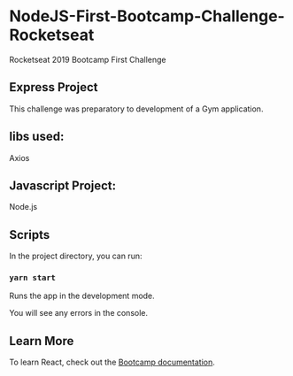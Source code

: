 # NodeJS-First-Bootcamp-Challenge-Rocketseat
Rocketseat 2019 Bootcamp First Challenge

## Express Project

This challenge was preparatory to development of a Gym application.

## libs used:
  
 Axios

 ## Javascript Project:
 
 Node.js

## Scripts

In the project directory, you can run:

### `yarn start`

Runs the app in the development mode.<br />

You will see any errors in the console.

## Learn More

To learn React, check out the [Bootcamp documentation](https://rocketseat.com.br).
